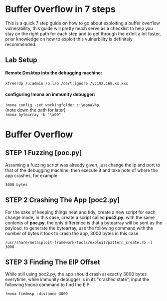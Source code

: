 # Buffer Overflow in 7 steps

This is a quick 7 step guide on how to go about exploiting a buffer overflow vulnerability, this guide will pretty much serve as a checklist to help you stay on the right path for each step and to get through the exloit a lot faster, prior knowledge on how to exploit this vulnerbility is definitely recommended.

<h2> Lab Setup </h2>
<h4> Remote Desktop into the debugging machine: </h4> 

`xfreerdp /u:admin /p:lab /cert:ignore /v:192.168.xx.xxx` </br>

<h4> configuring !mona on immunity debugger:</h4> 

`!mona config -set workingfolder c:\mona\%p` </br>
(note down the path for later) </br>
`!mona bytearray -b "\x00"` </br>

# Buffer Overflow

<h2> STEP 1 Fuzzing [poc.py] </h2>
Assuming a fuzzing script was already given, just change the ip and port to that of the debugging machine, then execute it and take note of where the app crashes, for example:

`3000 bytes`</br>

<h2> STEP 2 Crashing The App [poc2.py] </h2>
For the sake of keeping things neat and tidy, create a new script for each change made, in this case, create a script called <b>poc2.py</b>, with the same contents of <b>poc.py</b>, the only difference is that a bytearray will be sent as the payload, to generate the bytearray, use the following command with the number of bytes it took to crash the app, 3000 bytes in this case.

`/usr/share/metasploit-framework/tools/exploit/pattern_create.rb -l 3000`

<h2> STEP 3 Finding The EIP Offset </h2>
While still using poc2.py, the app should crash at exactly 3000 bytes everytime, while immunity debugger is in its "crashed state", input the following !mona command to find the EIP:

`!mona findmsp -distance 3000`








 
